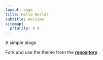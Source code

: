 ```yaml
---
layout: page
title: Hello World!
subtitle: Welcome 
sitemap:
  priority: 0.9
---
```


<div id="describe-text">
	<p>A simple blogs</p>
	<p>Fork and use the theme from the <strong> <a href="https://github.com/knhash/Pudhina"> repository</a> </strong></p>
</div>